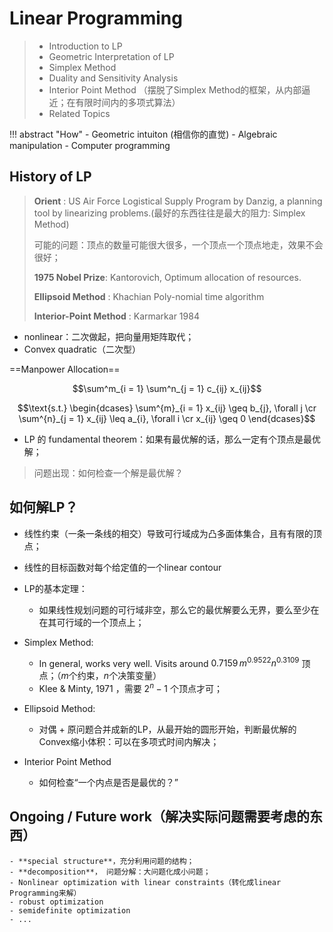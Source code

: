 # Linear Programming



> - Introduction to LP
> - Geometric Interpretation of LP
> - Simplex Method
> - Duality and Sensitivity Analysis
> - Interior Point Method （摆脱了Simplex Method的框架，从内部逼近；在有限时间内的多项式算法）
> - Related Topics

!!! abstract "How"
    - Geometric intuiton (相信你的直觉)
    - Algebraic manipulation
    - Computer programming 


## History of LP 

> **Orient** : US Air Force Logistical Supply Program by Danzig, a planning tool by linearizing problems.(最好的东西往往是最大的阻力:
>  Simplex Method)
>
> 可能的问题：顶点的数量可能很大很多，一个顶点一个顶点地走，效果不会很好；
> 
> **1975 Nobel Prize**: Kantorovich, Optimum allocation of resources.
>
> **Ellipsoid Method** : Khachian Poly-nomial time algorithm
>
> **Interior-Point Method** : Karmarkar 1984

- nonlinear：二次做起，把向量用矩阵取代；
- Convex quadratic（二次型）

==Manpower Allocation==

$$\sum^m_{i = 1} \sum^n_{j = 1} c_{ij} x_{ij}$$

$$\text{s.t.} \begin{dcases}  \sum^{m}_{i = 1} x_{ij} \geq b_{j}, \forall j \cr  \sum^{n}_{j = 1} x_{ij} \leq a_{i}, \forall i \cr x_{ij} \geq 0 \end{dcases}$$

- LP 的 fundamental theorem：如果有最优解的话，那么一定有个顶点是最优解；
> 问题出现：如何检查一个解是最优解？


## 如何解LP？
- 线性约束（一条一条线的相交）导致可行域成为凸多面体集合，且有有限的顶点；
- 线性的目标函数对每个给定值的一个linear contour 
- LP的基本定理：
    - 如果线性规划问题的可行域非空，那么它的最优解要么无界，要么至少在在其可行域的一个顶点上； 



- Simplex Method:
    - In general, works very well. Visits around $0.7159\hspace{2pt} m^{0.9522} n^{0.3109}$ 顶点；（$m$个约束，$n$个决策变量）
    - Klee & Minty, 1971 ，需要 $2^n - 1$ 个顶点才可；


- Ellipsoid Method:
    - 对偶 + 原问题合并成新的LP，从最开始的圆形开始，判断最优解的Convex缩小体积：可以在多项式时间内解决；

- Interior Point Method 
    - 如何检查“一个内点是否是最优的？”


## Ongoing / Future work（解决实际问题需要考虑的东西）
    - **special structure**，充分利用问题的结构；
    - **decomposition**， 问题分解：大问题化成小问题；
    - Nonlinear optimization with linear constraints（转化成linear Programming来解）
    - robust optimization
    - semidefinite optimization
    - ...


